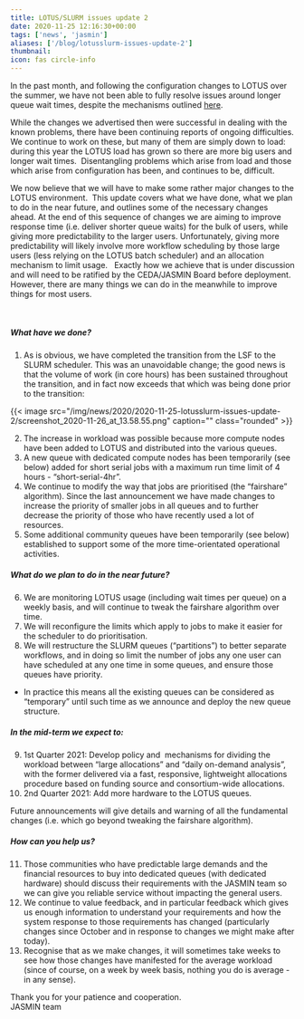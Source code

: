 ```yaml
---
title: LOTUS/SLURM issues update 2
date: 2020-11-25 12:16:30+00:00
tags: ['news', 'jasmin']
aliases: ['/blog/lotusslurm-issues-update-2']
thumbnail: 
icon: fas circle-info
---
```


In the past month, and following the configuration changes to LOTUS over the summer, we have not been able to fully resolve issues around longer queue wait times, despite the mechanisms outlined [here](/news/updates/2020/2020-10-06-lotusslurm-issues-update/).  
  
While the changes we advertised then were successful in dealing with the known problems, there have been continuing reports of ongoing difficulties. We continue to work on these, but many of them are simply down to load: during this year the LOTUS load has grown so there are more big users and longer wait times.  Disentangling problems which arise from load and those which arise from configuration has been, and continues to be, difficult.  



  
We now believe that we will have to make some rather major changes to the LOTUS environment.  This update covers what we have done, what we plan to do in the near future, and outlines some of the necessary changes ahead. At the end of this sequence of changes we are aiming to improve response time (i.e. deliver shorter queue waits) for the bulk of users, while giving more predictability to the larger users. Unfortunately, giving more predictability will likely involve more workflow scheduling by those large users (less relying on the LOTUS batch scheduler) and an allocation mechanism to limit usage.   Exactly how we achieve that is under discussion and will need to be ratified by the CEDA/JASMIN Board before deployment. However, there are many things we can do in the meanwhile to improve things for most users.


 



##### What have we done?


1. As is obvious, we have completed the transition from the LSF to the SLURM scheduler. This was an unavoidable change; the good news is  that the volume of work (in core hours) has been sustained throughout the transition, and in fact now exceeds that which was being done prior to the transition:



{{< image src="/img/news/2020/2020-11-25-lotusslurm-issues-update-2/screenshot_2020-11-26_at_13.58.55.png"  caption="" class="rounded" >}}



2. The increase in workload was possible because more compute nodes have been added to LOTUS and distributed into the various queues.
3. A new queue with dedicated compute nodes has been temporarily (see below) added for short serial jobs with a maximum run time limit of 4 hours - “short-serial-4hr”.
4. We continue to modify the way that jobs are prioritised (the “fairshare” algorithm). Since the last announcement we have made changes to increase the priority of smaller jobs in all queues and to further decrease the priority of those who have recently used a lot of resources.
5. Some additional community queues have been temporarily (see below) established to support some of the more time-orientated operational activities.



##### What do we plan to do in the near future?


6. We are monitoring LOTUS usage (including wait times per queue) on a weekly basis, and will continue to tweak the fairshare algorithm over time.
7. We will reconfigure the limits which apply to jobs to make it easier for the scheduler to do prioritisation.
8. We will restructure the SLURM queues (“partitions”) to better separate workflows, and in doing so limit the number of jobs any one user can have scheduled at any one time in some queues, and ensure those queues have priority.
* In practice this means all the existing queues can be considered as “temporary” until such time as we announce and deploy the new queue structure.



##### In the mid-term we expect to:


9. 1st Quarter 2021: Develop policy and  mechanisms for dividing the workload between “large allocations” and “daily on-demand analysis”, with the former delivered via a fast, responsive, lightweight allocations procedure based on funding source and consortium-wide allocations.
10. 2nd Quarter 2021: Add more hardware to the LOTUS queues.


Future announcements will give details and warning of all the fundamental changes (i.e. which go beyond tweaking the fairshare algorithm).


##### How can you help us?


11. Those communities who have predictable large demands and the financial resources to buy into dedicated queues (with dedicated hardware) should discuss their requirements with the JASMIN team so we can give you reliable service without impacting the general users.
12. We continue to value feedback, and in particular feedback which gives us enough information to understand your requirements and how the system response to those requirements has changed (particularly changes since October and in response to changes we might make after today).
13. Recognise that as we make changes, it will sometimes take weeks to see how those changes have manifested for the average workload (since of course, on a week by week basis, nothing you do is average - in any sense).


Thank you for your patience and cooperation.   
JASMIN team 


 


